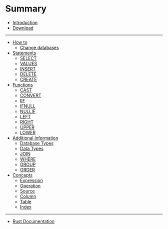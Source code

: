 # Summary

- [Introduction](./introduction.md)
- [Download](./download.md)
---
- [How to]()
  - [Change databases]()
- [Statements]()
	- [SELECT](./statements/SELECT.md)
	- [VALUES](./statements/VALUES.md)
	- [INSERT](./statements/INSERT.md)
	- [DELETE](./statements/DELETE.md)
	- [CREATE]()
- [Functions](./functions.md)
	- [CAST](./functions/CAST.md)
	- [CONVERT]()
	- [IIF](./functions/IIF.md)
	- [IFNULL](./functions/IFNULL.md)
	- [NULLIF](./functions/NULLIF.md)
	- [LEFT](./functions/LEFT.md)
	- [RIGHT](./functions/RIGHT.md)
	- [UPPER](./functions/UPPER.md)
	- [LOWER](./functions/LOWER.md)
- [Additional Information]()
	- [Database Types](./other/databases.md)
	- [Data Types]()
	- [JOIN]()
	- [WHERE]()
	- [GROUP]()
	- [ORDER]()
- [Concepts]()
	- [Expression](./concepts/expression.md)
	- [Operation](./concepts/operation.md)
	- [Source](./concepts/source.md)
	- [Column](./concepts/column.md)
	- [Table]()
	- [Index]()
---
- [Rust Documentation](./rustdoc.md)